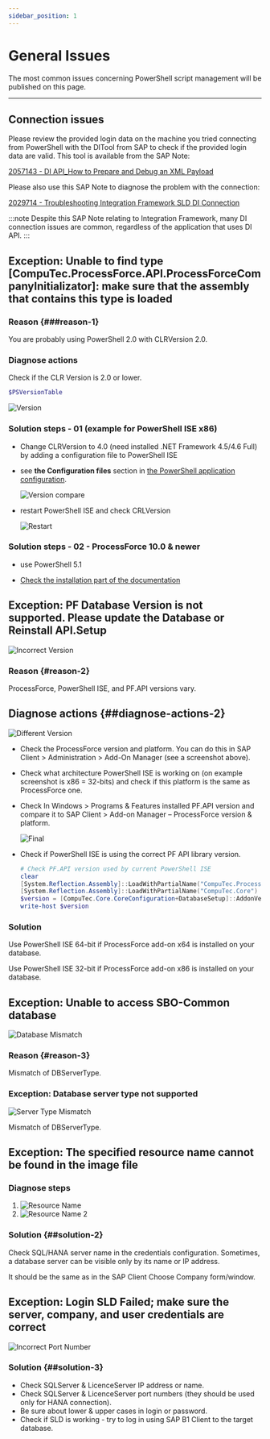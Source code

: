 ```yaml
---
sidebar_position: 1
---
```


# General Issues

The most common issues concerning PowerShell script management will be published on this page.

---

## Connection issues

Please review the provided login data on the machine you tried connecting from PowerShell with the DITool from SAP to check if the provided login data are valid. This tool is available from the SAP Note:

[2057143 - DI API_How to Prepare and Debug an XML Payload](https://launchpad.support.sap.com/#/notes/2057143)

Please also use this SAP Note to diagnose the problem with the connection:

[2029714 - Troubleshooting Integration Framework SLD DI Connection](https://launchpad.support.sap.com/#/notes/2029714)

:::note
    Despite this SAP Note relating to Integration Framework, many DI connection issues are common, regardless of the application that uses DI API.
:::

## Exception: Unable to find type [CompuTec.ProcessForce.API.ProcessForceCompanyInitializator]: make sure that the assembly that contains this type is loaded

### Reason {###reason-1}

You are probably using PowerShell 2.0 with CLRVersion 2.0.

### Diagnose actions

Check if the CLR Version is 2.0 or lower.

```powershell title="PowerShell 2.0 script"
$PSVersionTable
```

![Version](./media/ps-general-issues/clr-version.webp)

### Solution steps - 01 (example for PowerShell ISE x86)

- Change CLRVersion to 4.0 (need installed .NET Framework 4.5/4.6 Full) by adding a configuration file to PowerShell ISE

- see **the Configuration files** section in [the PowerShell application configuration](./../../data-import/ps-app-configuration.md).

    ![Version compare](./media/ps-general-issues/clr-version-compare.webp)

- restart PowerShell ISE and check CRLVersion

    ![Restart](./media/ps-general-issues/restart.webp)

### Solution steps - 02 - ProcessForce 10.0 & newer

- use PowerShell 5.1

- [Check the installation part of the documentation](./../ps-app-configuration.md#installation)

## Exception: PF Database Version is not supported. Please update the Database or Reinstall API.Setup

![Incorrect Version](./media/ps-general-issues/database-version-not-supported.webp)

### Reason {#reason-2}

ProcessForce, PowerShell ISE, and PF.API versions vary.

## Diagnose actions {##diagnose-actions-2}

![Different Version](./media/ps-general-issues/ps-bit-versions.webp)

- Check the ProcessForce version and platform. You can do this in SAP Client > Administration > Add-On Manager (see a screenshot above).

- Check what architecture PowerShell ISE is working on (on example screenshot is x86 = 32-bits) and check if this platform is the same as ProcessForce one.

- Check In Windows > Programs & Features installed PF.API version and compare it to SAP Client > Add-on Manager – ProcessForce version & platform.

    ![Final](./media/ps-general-issues/pc-corresponding-versions.webp)

- Check if PowerShell ISE is using the correct PF API library version.

    ```powershell
    # Check PF.API version used by current PowerShell ISE
    clear
    [System.Reflection.Assembly]::LoadWithPartialName("CompuTec.ProcessForce.API")
    [System.Reflection.Assembly]::LoadWithPartialName("CompuTec.Core")
    $version = [CompuTec.Core.CoreConfiguration+DatabaseSetup]::AddonVersion
    write-host $version
    ```

### Solution

Use PowerShell ISE 64-bit if ProcessForce add-on x64 is installed on your database.

Use PowerShell ISE 32-bit if ProcessForce add-on x86 is installed on your database.

## Exception: Unable to access SBO-Common database

![Database Mismatch](./media/ps-general-issues/ps-db-mismatch.webp)

### Reason {#reason-3}

Mismatch of DBServerType.

### Exception: Database server type not supported

![Server Type Mismatch](./media/ps-general-issues/ps-db-server-type-mismatch.webp)

Mismatch of DBServerType.

## Exception: The specified resource name cannot be found in the image file

### Diagnose steps

1. ![Resource Name](./media/ps-general-issues/ps-resource-name-1.webp)
2. ![Resource Name 2](./media/ps-general-issues/ps-resource-name-2.webp)

### Solution {##solution-2}

Check SQL/HANA server name in the credentials configuration. Sometimes, a database server can be visible only by its name or IP address.

It should be the same as in the SAP Client Choose Company form/window.

## Exception: Login SLD Failed; make sure the server, company, and user credentials are correct

![Incorrect Port Number](./media/ps-general-issues/ps-incorrect-port-number.webp)

### Solution {##solution-3}

- Check SQLServer & LicenceServer IP address or name.
- Check SQLServer & LicenceServer port numbers (they should be used only for HANA connection).
- Be sure about lower & upper cases in login or password.
- Check if SLD is working - try to log in using SAP B1 Client to the target database.
